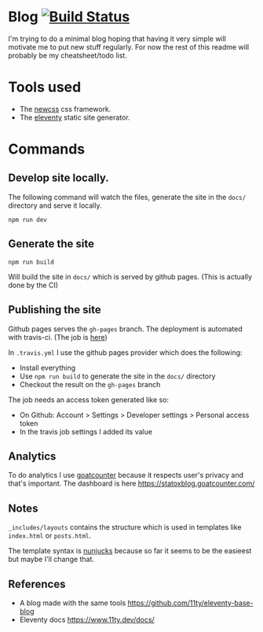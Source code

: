 # Blog [![Build Status](https://travis-ci.org/statox/blog.svg?branch=master)](https://travis-ci.org/statox/blog)

I'm trying to do a minimal blog hoping that having it very simple will motivate me to put new stuff regularly.
For now the rest of this readme will probably be my cheatsheet/todo list.

# Tools used

- The [newcss](https://newcss.net/) css framework.
- The [eleventy](https://www.11ty.dev/) static site generator.

# Commands

## Develop site locally.

The following command will watch the files, generate the site in the `docs/` directory and serve it locally.

    npm run dev

## Generate the site

    npm run build

Will build the site in `docs/` which is served by github pages. (This is actually done by the CI)

## Publishing the site

Github pages serves the `gh-pages` branch. The deployment is automated with travis-ci. (The job is [here](https://travis-ci.org/github/statox/blog))

In `.travis.yml` I use the github pages provider which does the following:

 - Install everything
 - Use `npm run build` to generate the site in the `docs/` directory
 - Checkout the result on the `gh-pages` branch

The job needs an access token generated like so:
 - On Github: Account > Settings > Developer settings > Personal access token
 - In the travis job settings I added its value

## Analytics

To do analytics I use [goatcounter](https://www.goatcounter.com/) because it respects user's privacy and that's important.
The dashboard is here https://statoxblog.goatcounter.com/

## Notes

`_includes/layouts` contains the structure which is used in templates like `index.html` or `posts.html`.

The template syntax is [nunjucks](https://www.11ty.dev/docs/languages/nunjucks/) because so far it seems to be the easieest but maybe I'll change that.

## References

- A blog made with the same tools https://github.com/11ty/eleventy-base-blog
- Eleventy docs https://www.11ty.dev/docs/
